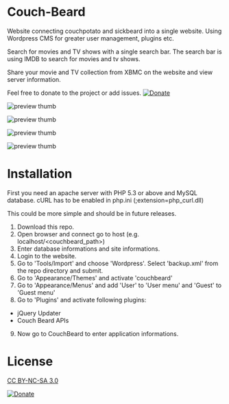 Couch-Beard
===========

Website connecting couchpotato and sickbeard into a single website. Using Wordpress CMS for greater user management, plugins etc.

Search for movies and TV shows with a single search bar. The search bar is using IMDB to search for movies and tv shows. 

Share your movie and TV collection from XBMC on the website and view server information.


Feel free to donate to the project or add issues. [![Donate](https://www.paypalobjects.com/en_US/i/btn/btn_donate_LG.gif)](https://www.paypal.com/dk/cgi-bin/webscr?cmd=_flow&SESSION=D1UVPvXkDBbeUoW-pOIiviXJAFT2PmPIe7CjjuYi_MYkRgvAid0ZjL32lrG&dispatch=5885d80a13c0db1f8e263663d3faee8d14f86393d55a810282b64afed84968ec)

![preview thumb](http://i.imgur.com/Mk4qKtO.png)

![preview thumb](http://i.imgur.com/XIeuwlb.png)

![preview thumb](http://i.imgur.com/RBupXCZ.png)

![preview thumb](http://i.imgur.com/KsFrWEG.png)


Installation
===========
First you need an apache server with PHP 5.3 or above and MySQL database. cURL has to be enabled in php.ini (;extension=php_curl.dll)

This could be more simple and should be in future releases.

1. Download this repo.
2. Open browser and connect go to host (e.g. localhost/<couchbeard_path>)
3. Enter database informations and site informations.
4. Login to the website.
5. Go to 'Tools/Import' and choose 'Wordpress'. Select 'backup.xml' from the repo directory and submit.
6. Go to 'Appearance/Themes' and activate 'couchbeard'
7. Go to 'Appearance/Menus' and add 'User' to 'User menu' and 'Guest' to 'Guest menu'
8. Go to 'Plugins' and activate following plugins:
 * jQuery Updater
 * Couch Beard APIs
9. Now go to CouchBeard to enter application informations.


License
===========
[CC BY-NC-SA 3.0](http://creativecommons.org/licenses/by-nc-sa/3.0/deed)

[![Donate](https://www.paypalobjects.com/en_US/i/btn/btn_donate_LG.gif)](https://www.paypal.com/dk/cgi-bin/webscr?cmd=_flow&SESSION=D1UVPvXkDBbeUoW-pOIiviXJAFT2PmPIe7CjjuYi_MYkRgvAid0ZjL32lrG&dispatch=5885d80a13c0db1f8e263663d3faee8d14f86393d55a810282b64afed84968ec)

